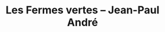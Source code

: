 ---
title: "Les Fermes vertes – Jean-Paul André"
url: /reillon/les-fermes-vertes-jean-paul-andre/
shop: Hofladen
---